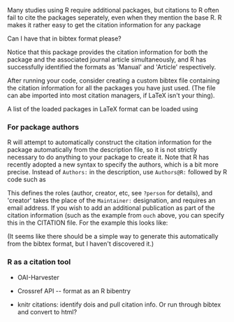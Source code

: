 <!--roptions comment=NA-->


<!--begin.rcode setup
require(socialR)
render_wordpress()  
end.rcode-->


Many studies using R require additional packages, but citations to R often fail to cite the packages seperately, even when they mention the base R. R makes it rather easy to get the citation information for any package
<!--begin.rcode
citation("ouch")
end.rcode-->

Can I have that in bibtex format please?
<!--begin.rcode
toBibtex(citation("ouch"))
end.rcode-->

Notice that this package provides the citation information for both the package and the associated journal article simultaneously, and R has successfully identified the formats as 'Manual' and 'Article' respectively. 


After running your code, consider creating a custom bibtex file containing the citation information for all the packages you have just used.  (The file can abe imported into most citation managers, if LaTeX isn't your thing).
<!--begin.rcode
sink("test.bib") 
out <- sapply(names(sessionInfo()$otherPkgs), function(x) print(citation(x), style="Bibtex"))
sink()
end.rcode-->

A list of the loaded packages in LaTeX format can be loaded using
<!--begin.rcode
   toLatex(sessionInfo(), locale=FALSE)
end.rcode-->


### For package authors
R will attempt to automatically construct the citation information for the package automatically from the description file, so it is not strictly necessary to do anything to your package to create it. Note that R has recently adopted a new syntax to specify the authors, which is a bit more precise.  Instead of `Authors:` in the description, use `Authors@R:` followed by R code such as
<!--begin.rcode
c(person("Carl", "Boettiger", role = c("aut", "cre"),
    email = "cboettig@gmail.com"),
  person("Duncan", "Temple Lang", role = "aut"))
end.rcode-->
This defines the roles (author, creator, etc, see `?person` for details), and 'creator' takes the place of the `Maintainer:` designation, and requires an email address. If you wish to add an additional publication as part of the citation information (such as the example from `ouch` above, 
you can specify this in the CITATION file. For the example this looks like:
<!--begin.rcode
citHeader("To cite the ouch package in publications use:")

citEntry(
         entry="Manual",
         title="ouch: Ornstein-Uhlenbeck models for phylogenetic comparative hypotheses",
         author=personList(
     as.person("Aaron A. King"),
     as.person("Marguerite A. Butler")
     ),    
   year=2009,
   url="http://ouch.r-forge.r-project.org",
   textVersion=paste(
     "Aaron A. King and Marguerite A. Butler (2009),",
     "ouch: Ornstein-Uhlenbeck models for phylogenetic comparative hypotheses (R package),",
     "http://ouch.r-forge.r-project.org"
     )     
         )

citEntry(
         entry="Article",
         author=personList(
           as.person("Marguerite A. Butler"),
           as.person("Aaron A. King")
           ),
         title="Phylogenetic comparative analysis: a modeling approach for adaptive evolution",
         journal="American Naturalist",
         year=2004,
         volume=164,
         pages="683--695",
         url="http://www.journals.uchicago.edu/AN/journal/issues/v164n6/40201/40201.html",
         textVersion=paste(
           "Butler, M. A. and King, A. A. (2004)",
           "Phylogenetic comparative analysis: a modeling approach for adaptive evolution",
           "Am. Nat. 164:683--695"
           )
         )
citFooter("As ouch is continually evolving, you may want to cite its version number. Find it with 'help(package=ouch)'.")
end.rcode-->

(It seems like there should be a simple way to generate this automatically from the bibtex format, but I haven't discovered it.)

### R as a citation tool
 * OAI-Harvester
 * Crossref API -- format as an R bibentry 

 * knitr citations: identify dois and pull citation info.  Or run through bibtex and convert to html?


